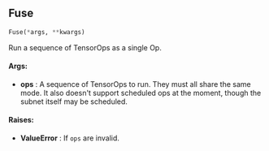 ## Fuse
```python
Fuse(*args, **kwargs)
```
Run a sequence of TensorOps as a single Op.


#### Args:

* **ops** :  A sequence of TensorOps to run. They must all share the same mode. It also doesn't support scheduled ops at        the moment, though the subnet itself may be scheduled.

#### Raises:

* **ValueError** :  If `ops` are invalid.